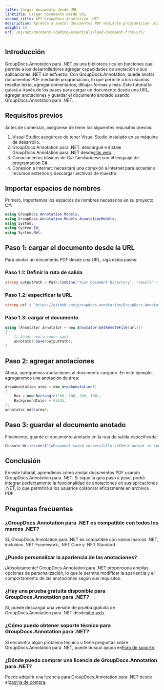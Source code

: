 ```yaml
---
title: Cargar documento desde URL
linktitle: Cargar documento desde URL
second_title: API GroupDocs.Annotation .NET
description: Aprenda a anotar documentos PDF mediante programación utilizando GroupDocs.Annotation para .NET. Tutorial paso a paso con ejemplos de código.
weight: 15
url: /es/net/document-loading-essentials/load-document-from-url/
---
```

## Introducción
GroupDocs.Annotation para .NET es una biblioteca rica en funciones que permite a los desarrolladores agregar capacidades de anotación a sus aplicaciones .NET sin esfuerzo. Con GroupDocs.Annotation, puede anotar documentos PDF mediante programación, lo que permite a los usuarios resaltar texto, agregar comentarios, dibujar formas y más. Este tutorial lo guiará a través de los pasos para cargar un documento desde una URL, agregar anotaciones y guardar el documento anotado usando GroupDocs.Annotation para .NET.
## Requisitos previos
Antes de comenzar, asegúrese de tener los siguientes requisitos previos:
1. Visual Studio: asegúrese de tener Visual Studio instalado en su máquina de desarrollo.
2.  GroupDocs.Annotation para .NET: descargue e instale GroupDocs.Annotation para .NET desde[sitio web](https://releases.groupdocs.com/annotation/net/).
3. Conocimientos básicos de C#: familiarícese con el lenguaje de programación C#.
4. Conexión a Internet: necesitará una conexión a Internet para acceder a recursos externos y descargar archivos de muestra.

## Importar espacios de nombres
Primero, importemos los espacios de nombres necesarios en su proyecto C#:
```csharp
using GroupDocs.Annotation.Models;
using GroupDocs.Annotation.Models.AnnotationModels;
using System;
using System.IO;
using System.Net;
```
## Paso 1: cargar el documento desde la URL
Para anotar un documento PDF desde una URL, siga estos pasos:
### Paso 1.1: Definir la ruta de salida
```csharp
string outputPath = Path.Combine("Your Document Directory", "result" + Path.GetExtension("input.pdf"));
```
### Paso 1.2: especificar la URL
```csharp
string url = "https://github.com/groupdocs-annotation/GroupDocs.Annotation-for-.NET/blob/master/Examples/Resources/SampleFiles/input.pdf?raw=true";
```
### Paso 1.3: cargar el documento
```csharp
using (Annotator annotator = new Annotator(GetRemoteFile(url)))
{
    // Añade anotaciones aquí
    annotator.Save(outputPath);
}
```
## Paso 2: agregar anotaciones
Ahora, agreguemos anotaciones al documento cargado. En este ejemplo, agregaremos una anotación de área:
```csharp
AreaAnnotation area = new AreaAnnotation()
{
    Box = new Rectangle(100, 100, 100, 100),
    BackgroundColor = 65535,
};
annotator.Add(area);
```
## Paso 3: guardar el documento anotado
Finalmente, guarde el documento anotado en la ruta de salida especificada:
```csharp
Console.WriteLine($"\nDocument saved successfully.\nCheck output in {outputPath}.");
```

## Conclusión
En este tutorial, aprendimos cómo anotar documentos PDF usando GroupDocs.Annotation para .NET. Si sigue la guía paso a paso, podrá integrar perfectamente la funcionalidad de anotaciones en sus aplicaciones .NET, lo que permitirá a los usuarios colaborar eficazmente en archivos PDF.

## Preguntas frecuentes
### ¿GroupDocs.Annotation para .NET es compatible con todos los marcos .NET?
Sí, GroupDocs.Annotation para .NET es compatible con varios marcos .NET, incluidos .NET Framework, .NET Core y .NET Standard.
### ¿Puedo personalizar la apariencia de las anotaciones?
¡Absolutamente! GroupDocs.Annotation para .NET proporciona amplias opciones de personalización, lo que le permite modificar la apariencia y el comportamiento de las anotaciones según sus requisitos.
### ¿Hay una prueba gratuita disponible para GroupDocs.Annotation para .NET?
 Sí, puede descargar una versión de prueba gratuita de GroupDocs.Annotation para .NET desde[sitio web](https://releases.groupdocs.com/).
### ¿Cómo puedo obtener soporte técnico para GroupDocs.Annotation para .NET?
 Si encuentra algún problema técnico o tiene preguntas sobre GroupDocs.Annotation para .NET, puede buscar ayuda en[Foro de soporte](https://forum.groupdocs.com/c/annotation/10).
### ¿Dónde puedo comprar una licencia de GroupDocs.Annotation para .NET?
 Puede adquirir una licencia para GroupDocs.Annotation para .NET desde el[pagina de compra](https://purchase.groupdocs.com/buy).